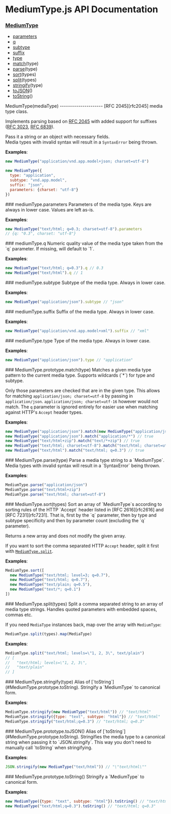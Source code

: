 MediumType.js API Documentation
===============================
### [MediumType](#MediumType)
- [parameters](#mediumType.parameters)
- [q](#mediumType.q)
- [subtype](#mediumType.subtype)
- [suffix](#mediumType.suffix)
- [type](#mediumType.type)
- [match](#MediumType.prototype.match)(type)
- [parse](#MediumType.parse)(type)
- [sort](#MediumType.sort)(types)
- [split](#MediumType.split)(types)
- [stringify](#MediumType.stringify)(type)
- [toJSON](#MediumType.prototype.toJSON)()
- [toString](#MediumType.prototype.toString)()


<a name="MediumType" />
MediumType(mediaType)
---------------------
[RFC 2045][rfc2045] media type class.

Implements parsing based on [RFC 2045][rfc2045] with added support for
suffixes ([RFC 3023][rfc3023], [RFC 6839][rfc6839]).

Pass it a string or an object with necessary fields.  
Media types with invalid syntax will result in a `SyntaxError` being thrown.

[rfc2045]: https://tools.ietf.org/html/rfc2045
[rfc3023]: https://tools.ietf.org/html/rfc3023
[rfc6839]: https://tools.ietf.org/html/rfc6839

**Examples**:
```javascript
new MediumType("application/vnd.app.model+json; charset=utf-8")

new MediumType({
  type: "application",
  subtype: "vnd.app.model",
  suffix: "json",
  parameters: {charset: "utf-8"}
})
```

<a name="mediumType.parameters" />
### mediumType.parameters
Parameters of the media type.  
Keys are always in lower case. Values are left as-is.

**Examples**:
```javascript
new MediumType("text/html; q=0.3; charset=utf-8").parameters
// {q: "0.3", charset: "utf-8"}
```

<a name="mediumType.q" />
### mediumType.q
Numeric quality value of the media type taken from the `q` parameter.  
If missing, will default to `1`.

**Examples**:
```javascript
new MediumType("text/html; q=0.3").q // 0.3
new MediumType("text/html").q // 1
```

<a name="mediumType.subtype" />
### mediumType.subtype
Subtype of the media type.  
Always in lower case.

**Examples**:
```javascript
new MediumType("application/json").subtype // "json"
```

<a name="mediumType.suffix" />
### mediumType.suffix
Suffix of the media type.  
Always in lower case.

**Examples**:
```javascript
new MediumType("application/vnd.app.model+xml").suffix // "xml"
```

<a name="mediumType.type" />
### mediumType.type
Type of the media type.  
Always in lower case.

**Examples**:
```javascript
new MediumType("application/json").type // "application"
```

<a name="MediumType.prototype.match" />
### MediumType.prototype.match(type)
Matches a given media type pattern to the current media type.  
Supports wildcards (`*`) for type and subtype.  

Only those parameters are checked that are in the given type. This allows
for matching `application/json; charset=utf-8` by passing in
`application/json`. `application/json; charset=utf-16` however would not
match. The `q` parameter is ignored entirely for easier use when matching
against HTTP's `Accept` header types.

**Examples**:
```javascript
new MediumType("application/json").match(new MediumType("application/json")) // true
new MediumType("application/json").match("application/*") // true
new MediumType("text/html+zip").match("text/*+zip") // true
new MediumType("text/html; charset=utf-8").match("text/html; charset=utf-8") // true
new MediumType("text/html").match("text/html; q=0.3") // true
```

<a name="MediumType.parse" />
### MediumType.parse(type)
Parse a media type string to a `MediumType`.  
Media types with invalid syntax will result in a `SyntaxError` being thrown.

**Examples**:
```javascript
MediumType.parse("application/json")
MediumType.parse("text/html+zip")
MediumType.parse("text/html; charset=utf-8")
```

<a name="MediumType.sort" />
### MediumType.sort(types)
Sort an array of `MediumType`s according to sorting rules of the HTTP
`Accept` header listed in [RFC 2616][rfc2616] and [RFC 7231][rfc7231].
That is, first by the `q` parameter, then by type and subtype specificity
and then by parameter count (excluding the `q` parameter).

Returns a new array and does not modify the given array.

If you want to sort the comma separated HTTP `Accept` header, split it first
with [`MediumType.split`](#MediumType.split).

[rfc2616]: https://tools.ietf.org/html/rfc2616
[rfc7231]: https://tools.ietf.org/html/rfc7231

**Examples**:
```javascript
MediumType.sort([
  new MediumType("text/html; level=3; q=0.7"),
  new MediumType("text/html; q=0.7"),
  new MediumType("text/plain; q=0.5"),
  new MediumType("text/*; q=0.1")
])
```

<a name="MediumType.split" />
### MediumType.split(types)
Split a comma separated string to an array of media type strings.  
Handles quoted parameters with embedded spaces, commas etc.

If you need `MediaType` instances back, map over the array with
`MediumType`:
```javascript
MediumType.split(types).map(MediaType)
```

**Examples**:
```javascript
MediumType.split("text/html; levels=\"1, 2, 3\", text/plain")
// [
//   "text/html; levels=\"1, 2, 3\",
//   "text/plain"
// ]
```

<a name="MediumType.stringify" />
### MediumType.stringify(type)
Alias of [`toString`](#MediumType.prototype.toString).  
Stringify a `MediumType` to canonical form.

**Examples**:
```javascript
MediumType.stringify(new MediumType("text/html")) // "text/html"
MediumType.stringify({type: "text", subtype: "html"}) // "text/html"
MediumType.stringify("text/html;q=0.3") // "text/html; q=0.3"
```

<a name="MediumType.prototype.toJSON" />
### MediumType.prototype.toJSON()
Alias of [`toString`](#MediumType.prototype.toString).  
Stringifies the media type to a canonical string when passing it to
`JSON.stringify`.  
This way you don't need to manually call `toString` when stringifying.

**Examples**:
```javascript
JSON.stringify(new MediumType("text/html")) // "\"text/html\""
```

<a name="MediumType.prototype.toString" />
### MediumType.prototype.toString()
Stringify a `MediumType` to canonical form.

**Examples**:
```javascript
new MediumType({type: "text", subtype: "html"}).toString() // "text/html"
new MediumType("text/html;q=0.3").toString() // "text/html; q=0.3"
```
